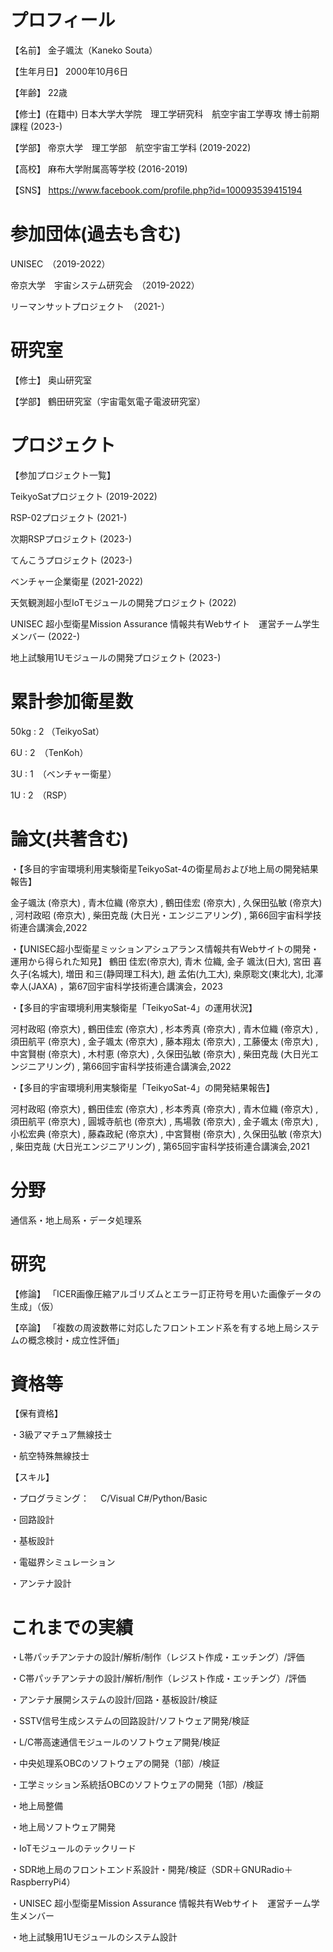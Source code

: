 # プロフィール
【名前】
金子颯汰（Kaneko Souta）

【生年月日】
2000年10月6日

【年齢】
22歳

【修士】(在籍中)
日本大学大学院　理工学研究科　航空宇宙工学専攻
博士前期課程 (2023-)

【学部】
帝京大学　理工学部　航空宇宙工学科 (2019-2022)

【高校】
麻布大学附属高等学校 (2016-2019)

【SNS】
https://www.facebook.com/profile.php?id=100093539415194

# 参加団体(過去も含む)
UNISEC　（2019-2022）

帝京大学　宇宙システム研究会　（2019-2022）

リーマンサットプロジェクト　（2021-）

# 研究室
【修士】
奥山研究室

【学部】
鶴田研究室（宇宙電気電子電波研究室）

# プロジェクト
【参加プロジェクト一覧】

TeikyoSatプロジェクト (2019-2022)

RSP-02プロジェクト (2021-)

次期RSPプロジェクト (2023-)

てんこうプロジェクト (2023-)

ベンチャー企業衛星 (2021-2022)

天気観測超小型IoTモジュールの開発プロジェクト (2022)

UNISEC 超小型衛星Mission Assurance 情報共有Webサイト　運営チーム学生メンバー (2022-)

地上試験用1Uモジュールの開発プロジェクト (2023-)

# 累計参加衛星数

50kg : 2 （TeikyoSat）

6U : 2　（TenKoh）

3U : 1　（ベンチャー衛星）

1U : 2　（RSP）

# 論文(共著含む)
・【多目的宇宙環境利用実験衛星TeikyoSat-4の衛星局および地上局の開発結果報告】

 金子颯汰 (帝京大) ,  青木位織 (帝京大) ,  鶴田佳宏 (帝京大) ,  久保田弘敏 (帝京大) ,  河村政昭 (帝京大) ,  柴田克哉 (大日光・エンジニアリング)
 , 第66回宇宙科学技術連合講演会,2022

・【UNISEC超小型衛星ミッションアシュアランス情報共有Webサイトの開発・運用から得られた知見】
鶴田 佳宏(帝京大), 青木 位織, 金子 颯汰(日大), 宮田 喜久子(名城大), 増田 和三(静岡理工科大), 趙 孟佑(九工大), 桒原聡文(東北大), 北澤 幸人(JAXA)
，第67回宇宙科学技術連合講演会，2023

・【多目的宇宙環境利用実験衛星「TeikyoSat-4」の運用状況】

 河村政昭 (帝京大) ,  鶴田佳宏 (帝京大) ,  杉本秀真 (帝京大) ,  青木位織 (帝京大) ,  須田航平 (帝京大) ,  金子颯太 (帝京大) ,  藤本翔太 (帝京大) ,  工藤優太 (帝京大) ,  中宮賢樹 (帝京大) ,  木村恵 (帝京大) ,  久保田弘敏 (帝京大) ,  柴田克哉 (大日光エンジニアリング)
 , 第66回宇宙科学技術連合講演会,2022

・【多目的宇宙環境利用実験衛星「TeikyoSat-4」の開発結果報告】

河村政昭 (帝京大) ,  鶴田佳宏 (帝京大) ,  杉本秀真 (帝京大) ,  青木位織 (帝京大) ,  須田航平 (帝京大) ,  圓城寺航也 (帝京大) ,  馬場敦 (帝京大) ,  金子颯太 (帝京大) ,  小松宏典 (帝京大) ,  藤森政紀 (帝京大) ,  中宮賢樹 (帝京大) ,  久保田弘敏 (帝京大) ,  柴田克哉 (大日光エンジニアリング)
, 第65回宇宙科学技術連合講演会,2021

# 分野
通信系・地上局系・データ処理系

# 研究
【修論】
「ICER画像圧縮アルゴリズムとエラー訂正符号を用いた画像データの生成」（仮）

【卒論】
「複数の周波数帯に対応したフロントエンド系を有する地上局システムの概念検討・成立性評価」

# 資格等
【保有資格】

・3級アマチュア無線技士

・航空特殊無線技士

【スキル】

・プログラミング：
　C/Visual C#/Python/Basic
 
・回路設計

・基板設計

・電磁界シミュレーション

・アンテナ設計

# これまでの実績
・L帯パッチアンテナの設計/解析/制作（レジスト作成・エッチング）/評価

・C帯パッチアンテナの設計/解析/制作（レジスト作成・エッチング）/評価

・アンテナ展開システムの設計/回路・基板設計/検証

・SSTV信号生成システムの回路設計/ソフトウェア開発/検証

・L/C帯高速通信モジュールのソフトウェア開発/検証

・中央処理系OBCのソフトウェアの開発（1部）/検証

・工学ミッション系統括OBCのソフトウェアの開発（1部）/検証

・地上局整備

・地上局ソフトウェア開発

・IoTモジュールのテックリード

・SDR地上局のフロントエンド系設計・開発/検証（SDR＋GNURadio＋RaspberryPi4）

・UNISEC 超小型衛星Mission Assurance 情報共有Webサイト　運営チーム学生メンバー

・地上試験用1Uモジュールのシステム設計
